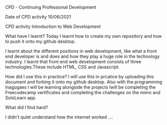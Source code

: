CPD - Continuing Professional Development

Date of CPD activity
10/06/2021

CPD activity
Introduction to Web Development

What have I learnt?
Today I learnt how to create my own repository and how to push it onto my github desktop. 

I learnt about the different positions in web development, like what a front end developer is and does and how they play a huge role in the technology industry. I learnt that front end web development consists of three technologies.These include HTML, CSS and Javascript.

How did I use this in practice?
I will use this in prcatice by uploading this document and forking it onto my github desktop.
Also with the programming lnagugaes I will be learning alongside the projects Iwill be completing the Freecodecamp vertificates and completing the challenges on the mimo and SoloLearn app.

What did I find hard?

I didn't quiet understand how the internet worked ....
